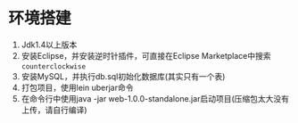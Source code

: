 # 环境搭建

1. Jdk1.4以上版本
2. 安装Eclipse，并安装逆时针插件，可直接在Eclipse Marketplace中搜索`counterclockwise`
3. 安装MySQL，并执行db.sql初始化数据库(其实只有一个表)
4. 打包项目，使用lein uberjar命令
5. 在命令行中使用java -jar web-1.0.0-standalone.jar启动项目(压缩包太大没有上传，请自行编译)